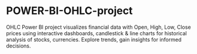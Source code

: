 # POWER-BI-OHLC-project
OHLC Power BI project visualizes financial data with Open, High, Low, Close prices using interactive dashboards, candlestick &amp; line charts for historical analysis of stocks, currencies. Explore trends, gain insights for informed decisions.
